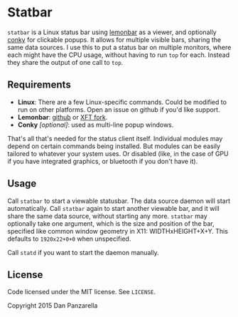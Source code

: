 Statbar
=======

`statbar` is a Linux status bar using [lemonbar](https://github.com/LemonBoy/bar) as a viewer, and optionally [conky](https://github.com/brndnmtthws/conky) for clickable popups. It allows for multiple visible bars, sharing the same data sources. I use this to put a status bar on multiple monitors, where each might have the CPU usage, without having to run `top` for each. Instead they share the output of one call to `top`.


Requirements
------------
- **Linux**: There are a few Linux-specific commands. Could be modified to run on other platforms. Open an issue on github if you'd like support.
- **Lemonbar**: [github](https://github.com/LemonBoy/bar) or [XFT fork](https://github.com/krypt-n/bar).
- **Conky** _[optional]_: used as multi-line popup windows.

That's all that's needed for the status client itself. Individual modules may depend on certain commands being installed. But modules can be easily tailored to whatever your system uses. Or disabled (like, in the case of GPU if you have integrated graphics, or bluetooth if you don't have it).


Usage
-----

Call `statbar` to start a viewable statusbar. The data source daemon will start automatically. Call `statbar` again to start another viewable bar, and it will share the same data source, without starting any more. `statbar` may optionally take one argument, which is the size and position of the bar, specified like common window geometry in X11:  WIDTHxHEIGHT+X+Y. This defaults to `1920x22+0+0` when unspecified.

Call `statd` if you want to start the daemon manually.




License
-------

Code licensed under the MIT license. See `LICENSE`.

Copyright 2015 Dan Panzarella
